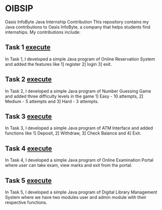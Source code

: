 # OIBSIP

Oasis InfoByte Java Internship Contribution
This repository contains my Java contributions to Oasis InfoByte, a company that helps students find internships. My contributions include:

## Task 1 [execute](https://github.com/anuragpatki/OIBSIP/blob/main/OnlineReservationSystem)
In Task 1, I developed a simple Java program of Online Reservation System and added the features like 1] register 2] login 3] exit.

## Task 2 [execute](https://github.com/anuragpatki/OIBSIP/blob/main/GuessTheNumberGame)
In Task 2, I developed a simple Java program of Number Guessing Game and added three difficulty levels in the game 1] Easy - 10 attempts, 2] Medium - 5 attempts and 3] Hard - 3 attempts. 

## Task 3 [execute](https://github.com/anuragpatki/OIBSIP/blob/main/ATM)
In Task 3, I developed a simple Java program of ATM Interface and added functions like 1] Deposit, 2] Withdraw, 3] Check Balance and 4] Exit.

## Task 4 [execute](https://github.com/anuragpatki/OIBSIP/blob/main/Online)
In Task 4, I developed a simple Java program of Online Examination Portal where user can take exam, view marks and exit from the portal.

## Task 5 [execute](https://github.com/anuragpatki/OIBSIP/blob/main/DigitalLibraryManagement)
In Task 5, I developed a simple Java program of Digital Library Management System where we have two modules user and admin module with their respective functions.
